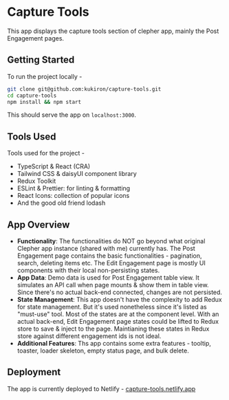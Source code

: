 # Capture Tools

This app displays the capture tools section of clepher app, mainly the Post Engagement pages.

## Getting Started

To run the project locally -

```bash
git clone git@github.com:kukiron/capture-tools.git
cd capture-tools
npm install && npm start
```

This should serve the app on `localhost:3000`.

## Tools Used

Tools used for the project -

- TypeScript & React (CRA)
- Tailwind CSS & daisyUI component library
- Redux Toolkit
- ESLint & Prettier: for linting & formatting
- React Icons: collection of popular icons
- And the good old friend lodash

## App Overview

- **Functionality**: The functionalities do NOT go beyond what original Clepher app instance (shared with me) currently has. The Post Engagement page contains the basic functionalities - pagination, search, deleting items etc. The Edit Engagement page is mostly UI components with their local non-persisting states.
- **App Data**: Demo data is used for Post Engagement table view. It simulates an API call when page mounts & show them in table view. Since there's no actual back-end connected, changes are not persisted.
- **State Management**: This app doesn't have the complexity to add Redux for state management. But it's used nonetheless since it's listed as "must-use" tool. Most of the states are at the component level. With an actual back-end, Edit Engagement page states could be lifted to Redux store to save & inject to the page. Maintianing these states in Redux store against different engagement ids is not ideal.
- **Additional Features**: Ths app contains some extra features - tooltip, toaster, loader skeleton, empty status page, and bulk delete.

## Deployment

The app is currently deployed to Netlify - [capture-tools.netlify.app](https://capture-tools.netlify.app/)
